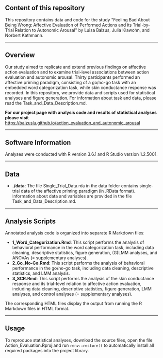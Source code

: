 ## Content of this repository

This repository contains data and code for the study "Feeling Bad About Being Wrong: Affective Evaluation of Performed Actions and its Trial-by-Trial Relation to Autonomic Arousal" by Luisa Balzus, Julia Klawohn, and Norbert Kathmann.    

***


## Overview

Our study aimed to replicate and extend previous findings on affective action evaluation and to examine trial-level associations between action evaluation and autonomic arousal. 
Thirty participants performed an affective priming paradigm, consisting of a go/no-go task with an embedded word categorization task, while skin conductance response was recorded.
In this repository, we provide data and scripts used for statistical analyses and figure generation. For information about task and data, please read the Task_and_Data_Description.md.  

**For our project page with analysis code and results of statistical analyses please visit**
<https://balzuslu.github.io/action_evaluation_and_autonomic_arousal>   

***


## Software Information

Analyses were conducted with R version 3.6.1 and R Studio version 1.2.5001.    

***


## Data

- **./data**: The file Single_Trial_Data.rda in the data folder contains single-trial data of the affective priming paradigm (in .RData format). Information about data and variables are provided in the file Task_and_Data_Description.md.    

***


## Analysis Scripts

Annotated analysis code is organized into separate R Markdown files:  

- **1_Word_Categorization.Rmd**: This script performs the analysis of behavioral performance in the word categorization task, including data cleaning, descriptive statistics, figure generation, (G)LMM analyses, and ANOVAs (= supplementary analyses).
- **2_Go_No-Go.Rmd**: This script performs the analysis of behavioral performance in the go/no-go task, including data cleaning, descriptive statistics, and LMM analysis.
- **3_SCR.Rmd**: This script performs the analysis of the skin conductance response and its trial-level relation to affective action evaluation, including data cleaning, descriptive statistics, figure generation, LMM analyses, and control analyses (= supplementary analyses).  

The corresponding HTML files display the output from running the R Markdown files in HTML format.    

***


## Usage

To reproduce statistical analyses, download the source files, open the file Action_Evaluation.Rproj and run `renv::restore()` to automatically install all required packages into the project library.




